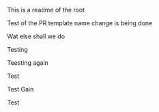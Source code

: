 This is a readme of the root

Test of the PR template name change is being done

Wat else shall we do

Testing

Teesting again

Test

Test Gain

Test
